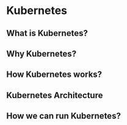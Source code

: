 # Kubernetes

## What is Kubernetes?

## Why Kubernetes?

## How Kubernetes works?

## Kubernetes Architecture

## How we can run Kubernetes?
